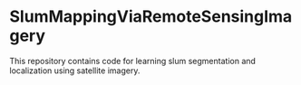 # SlumMappingViaRemoteSensingImagery
 This repository contains code for learning slum segmentation and localization using satellite imagery.
